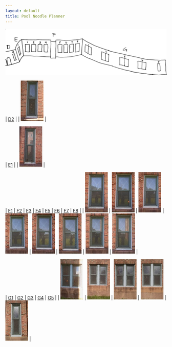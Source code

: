 ```yaml
---
layout: default
title: Pool Noodle Planner
---
```


![](imgs/diagram.svg)

| [D2](imgs/d2.jpg)                             |
| <a href='imgs/d2.jpg'>![](imgs/th-d2.jpg)</a> |

| [E1](imgs/e1.jpg)                             |
| <a href='imgs/e1.jpg'>![](imgs/th-e1.jpg)</a> |


| [F1](imgs/f1.jpg)                             | [F2](imgs/f2.jpg)                             | [F3](imgs/f3.jpg)                             | [F4](imgs/f4.jpg)                             | [F5](imgs/f5.jpg)                             | [F6](imgs/f6.jpg)                             | [F7](imgs/f7.jpg)                             | [F8](imgs/f8.jpg)                             |
| <a href='imgs/f1.jpg'>![](imgs/th-f1.jpg)</a> | <a href='imgs/f2.jpg'>![](imgs/th-f2.jpg)</a> | <a href='imgs/f3.jpg'>![](imgs/th-f3.jpg)</a> | <a href='imgs/f4.jpg'>![](imgs/th-f4.jpg)</a> | <a href='imgs/f5.jpg'>![](imgs/th-f5.jpg)</a> | <a href='imgs/f6.jpg'>![](imgs/th-f6.jpg)</a> | <a href='imgs/f7.jpg'>![](imgs/th-f7.jpg)</a> | <a href='imgs/f8.jpg'>![](imgs/th-f8.jpg)</a> |


| [G1](imgs/g1.jpg)                             | [G2](imgs/g2.jpg)                             | [G3](imgs/g3.jpg)                             | [G4](imgs/g4.jpg)                             | [G5](imgs/g5.jpg)                             |
| <a href='imgs/g1.jpg'>![](imgs/th-g1.jpg)</a> | <a href='imgs/g2.jpg'>![](imgs/th-g2.jpg)</a> | <a href='imgs/g3.jpg'>![](imgs/th-g3.jpg)</a> | <a href='imgs/g4.jpg'>![](imgs/th-g4.jpg)</a> | <a href='imgs/g5.jpg'>![](imgs/th-g5.jpg)</a> |

